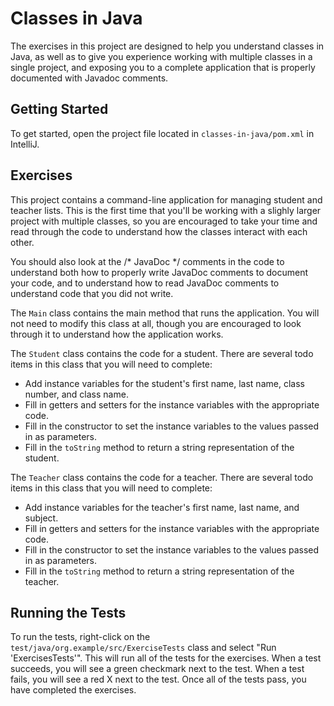 # Classes in Java 

The exercises in this project are designed to help you understand classes in Java, as well as to give you
experience working with multiple classes in a single project, and exposing you to a complete application
that is properly documented with Javadoc comments.

## Getting Started

To get started, open the project file located in `classes-in-java/pom.xml` in IntelliJ.

## Exercises

This project contains a command-line application for managing student and teacher lists.  This is the first time that
you'll be working with a slighly larger project with multiple classes, so you are encouraged to take your time and
read through the code to understand how the classes interact with each other.

You should also look at the /* JavaDoc */ comments in the code to understand both how to properly write JavaDoc comments
to document your code, and to understand how to read JavaDoc comments to understand code that you did not write.

The `Main` class contains the main method that runs the application.  You will not need to modify this class at all,
though you are encouraged to look through it to understand how the application works.

The `Student` class contains the code for a student.  There are several todo items in this class that you will need to
complete:

- Add instance variables for the student's first name, last name, class number, and class name.
- Fill in getters and setters for the instance variables with the appropriate code.
- Fill in the constructor to set the instance variables to the values passed in as parameters.
- Fill in the `toString` method to return a string representation of the student.

The `Teacher` class contains the code for a teacher.  There are several todo items in this class that you will need to
complete:

- Add instance variables for the teacher's first name, last name, and subject.
- Fill in getters and setters for the instance variables with the appropriate code.
- Fill in the constructor to set the instance variables to the values passed in as parameters.
- Fill in the `toString` method to return a string representation of the teacher.

## Running the Tests

To run the tests, right-click on the `test/java/org.example/src/ExerciseTests` class and select "Run 'ExercisesTests'".
This will run all of the tests for the exercises. When a test succeeds, you will see a green checkmark next to the test.
When a test fails, you will see a red X next to the test.  Once all of the tests pass, you have completed the exercises.

